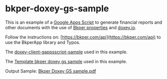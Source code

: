 # bkper-doxey-gs-sample
This is an example of a [Google Apps Script](https://developers.google.com/apps-script) to generate financial reports and other documents with the use of [Bkper properties](https://help.bkper.com/en/articles/3666485-custom-properties-on-books-and-accounts) and [doxey.io](https://www.doxey.io/). 

Follow the instructions on: [https://bkper.com/api](https://bkper.com/api) to use the BkperApp library and Typos.

The [doxey-client-gappsscript-sample](https://github.com/floreysoft/doxey-client-gappsscript-sample/blob/master/source.txt) used in this example.

The [Template bkper doxey gs sample](https://docs.google.com/document/d/1YZsebruAQcgzRyUn1t1iatVlP0UKzLulZoS5FY5RJho/edit) used in this example.

Output Sample: [Bkper Doxey GS sample.pdf](https://drive.google.com/drive/folders/1543DzFsTzXco2z34bpdKkdGbPu42tkjl?ths=true)

